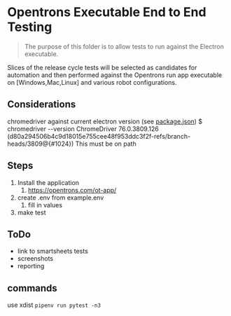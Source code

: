 # Opentrons Executable End to End Testing

> The purpose of this folder is to allow tests to run against the Electron executable.

Slices of the release cycle tests will be selected as candidates for automation and then performed against the Opentrons run app executable on [Windows,Mac,Linux] and various robot configurations.


## Considerations

chromedriver against current electron version (see [package.json](../package.json))
$ chromedriver --version
ChromeDriver 76.0.3809.126 (d80a294506b4c9d18015e755cee48f953ddc3f2f-refs/branch-heads/3809@{#1024})
This must be on path

## Steps

1. Install the application
   1. https://opentrons.com/ot-app/
1. create .env from example.env
   1. fill in values
1. make test

## ToDo

- link to smartsheets tests
- screenshots
- reporting

## commands

use xdist
`pipenv run pytest -n3`
